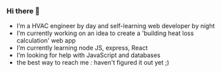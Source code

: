 ### Hi there 👋

<!--
**PooyaJln/PooyaJln** is a ✨ _special_ ✨ repository because its `README.md` (this file) appears on your GitHub profile.
Here are some ideas to get you started:
-->


-  I’m a HVAC engineer by day and self-learning web developer by night
-  I’m currently working on an idea to create a 'building heat loss calculation' web app
-  I’m currently learning node JS, express,  React
-  I’m looking for help with JavaScript and databases
-  the best way to reach me : haven't figured it out yet ;)

